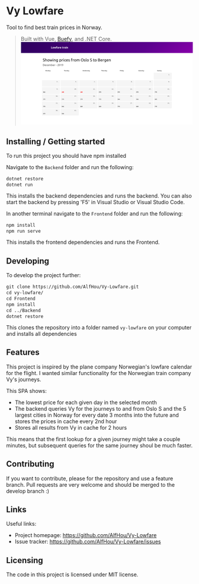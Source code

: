 # Vy Lowfare
Tool to find best train prices in Norway. 
> Built with Vue, [Buefy](https://buefy.org/), and .NET Core.
![preview](https://github.com/AlfHou/Vy-Lowfare/blob/master/preview.png)

## Installing / Getting started

To run this project you should have npm installed

Navigate to the `Backend` folder and run the following:
```shell
dotnet restore
dotnet run
```

This installs the backend dependencies and runs the backend.
You can also start the backend by pressing 'F5' in Visual Studio or Visual Studio Code.


In another terminal navigate to the `Frontend` folder and run the following:
```shell
npm install
npm run serve
```

This installs the frontend dependencies and runs the Frontend. 




## Developing

To develop the project further:

```shell
git clone https://github.com/AlfHou/Vy-Lowfare.git
cd vy-lowfare/
cd Frontend
npm install
cd ../Backend
dotnet restore
```

This clones the repository into a folder named `vy-lowfare` on your computer and installs all dependencies


## Features

This project is inspired by the plane company Norwegian's lowfare calendar for the flight.
I wanted similar functionality for the Norwegian train company Vy's journeys.

This SPA shows:
* The lowest price for each given day in the selected month
* The backend queries Vy for the journeys to and from Oslo S and the 5 largest cities in Norway for 
  every date 3 months into the future and stores the prices in cache every 2nd hour 
* Stores all results from Vy in cache for 2 hours

This means that the first lookup for a given journey might take a couple minutes, but
subsequent queries for the same journey shoul be much faster.

## Contributing

If you want to contribute, please for the repository and use a feature branch. Pull requests
are very welcome and should be merged to the develop branch :)

## Links

Useful links:
- Project homepage: https://github.com/AlfHou/Vy-Lowfare
- Issue tracker: https://github.com/AlfHou/Vy-Lowfare/issues


## Licensing

The code in this project is licensed under MIT license.
